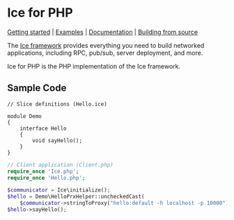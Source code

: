 # Ice for PHP

[Getting started] | [Examples] | [Documentation] | [Building from source]

The [Ice framework] provides everything you need to build networked applications,
including RPC, pub/sub, server deployment, and more.

Ice for PHP is the PHP implementation of the Ice framework.

## Sample Code

```slice
// Slice definitions (Hello.ice)

module Demo
{
    interface Hello
    {
        void sayHello();
    }
}
```

```php
// Client application (Client.php)
require_once 'Ice.php';
require_once 'Hello.php';

$communicator = Ice\initialize();
$hello = Demo\HelloPrxHelper::uncheckedCast(
    $communicator->stringToProxy("hello:default -h localhost -p 10000"));
$hello->sayHello();
```

[Getting started]: https://doc.zeroc.com/ice/3.8/hello-world-application/writing-an-ice-application-with-php
[Examples]: https://github.com/zeroc-ice/ice-demos/tree/3.8/php
[Documentation]: https://doc.zeroc.com/ice/3.8
[Building from source]: https://github.com/zeroc-ice/ice/blob/3.8/php/BUILDING.md
[Ice framework]: https://github.com/zeroc-ice/ice
